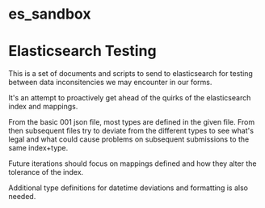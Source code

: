 es_sandbox
==========

Elasticsearch Testing
=====================

This is a set of documents and scripts to send to elasticsearch for testing between data inconsitencies we may encounter in our forms.

It's an attempt to proactively get ahead of the quirks of the elasticsearch index and mappings.

From the basic 001 json file, most types are defined in the given file. From then subsequent files try to deviate from the different types to see what's legal and what could cause problems on subsequent submissions to the same index+type.

Future iterations should focus on mappings defined and how they alter the tolerance of the index.

Additional type definitions for datetime deviations and formatting is also needed.
